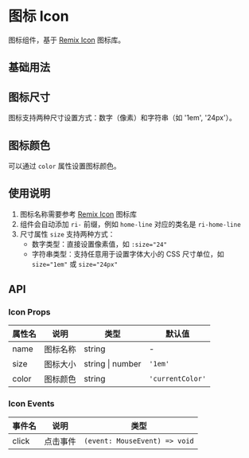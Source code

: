 # 图标 Icon

图标组件，基于 [Remix Icon](https://remixicon.com/) 图标库。

## 基础用法

<demo src="./demo/icon/basic.vue"></demo>

## 图标尺寸

图标支持两种尺寸设置方式：数字（像素）和字符串（如 '1em', '24px'）。

<demo src="./demo/icon/size.vue"></demo>

## 图标颜色

可以通过 `color` 属性设置图标颜色。

<demo src="./demo/icon/color.vue"></demo>

## 使用说明

1. 图标名称需要参考 [Remix Icon](https://remixicon.com/) 图标库
2. 组件会自动添加 `ri-` 前缀，例如 `home-line` 对应的类名是 `ri-home-line`
3. 尺寸属性 `size` 支持两种方式：
    - 数字类型：直接设置像素值，如 `:size="24"`
    - 字符串类型：支持任意用于设置字体大小的 CSS 尺寸单位，如 `size="1em"` 或 `size="24px"`

## API

### Icon Props

| 属性名   | 说明   | 类型               | 默认值              |
|-------|------|------------------|------------------|
| name  | 图标名称 | string           | -                |
| size  | 图标大小 | string \| number | `'1em'`          |
| color | 图标颜色 | string           | `'currentColor'` |

### Icon Events

| 事件名   | 说明   | 类型                            |
|-------|------|-------------------------------|
| click | 点击事件 | `(event: MouseEvent) => void` |
